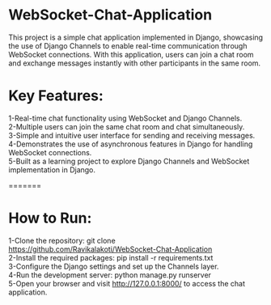 # WebSocket-Chat-Application
This project is a simple chat application implemented in Django, showcasing the use of Django Channels to enable real-time communication through WebSocket connections. With this application, users can join a chat room and exchange messages instantly with other participants in the same room.

# Key Features:
1-Real-time chat functionality using WebSocket and Django Channels.<br>
2-Multiple users can join the same chat room and chat simultaneously.<br>
3-Simple and intuitive user interface for sending and receiving messages.<br>
4-Demonstrates the use of asynchronous features in Django for handling WebSocket connections.<br>
5-Built as a learning project to explore Django Channels and WebSocket implementation in Django.<br>

=======
# How to Run:
1-Clone the repository: git clone https://github.com/Ravikalakoti/WebSocket-Chat-Application<br>
2-Install the required packages: pip install -r requirements.txt<br>
3-Configure the Django settings and set up the Channels layer.<br>
4-Run the development server: python manage.py runserver<br>
5-Open your browser and visit http://127.0.0.1:8000/ to access the chat application.<br>
